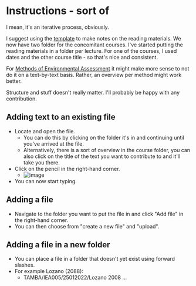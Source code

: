 # Instructions - sort of
I mean, it's an iterative process, obviously.

I suggest using the [template](https://github.com/GreenVeggi/TAMBA/blob/main/template%20literature) to make notes on the reading materials.
We now have two folder for the concomitant courses. I've started putting the reading materials in a folder per lecture. For one of the courses, I used dates and the other course title - so that's nice and consistent.

For [Methods of Environmental Assessment](https://github.com/GreenVeggi/TAMBA/tree/main/MIA301) it might make more sense to not do it on a text-by-text basis. Rather, an overview per method might work better. 

Structure and stuff doesn't really matter. I'll probably be happy with any contribution.

## Adding text to an existing file
- Locate and open the file.
  - You can do this by clicking on the folder it's in and continuing until you've arrived at the file.
  - Alternatively, there is a sort of overview in the course folder, you can also click on the title of the text you want to contribute to and it'll take you there.
- Click on the pencil in the right-hand corner.
  - ![image](https://user-images.githubusercontent.com/78508062/151049771-5762e676-f355-4ba2-a1e5-3a25fe01c289.png)
- You can now start typing.

## Adding a file
- Navigate to the folder you want to put the file in and click "Add file" in the right-hand corner.
- You can then choose from "create a new file" and "upload".

## Adding a file in a new folder
- You can place a file in a folder that doesn't yet exist using forward slashes.
- For example Lozano (2088):
  - TAMBA/IEA005/25012022/Lozano 2008 ...
